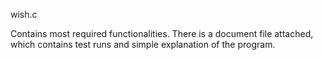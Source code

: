 wish.c

Contains most required functionalities. There is a document file attached, which contains test runs and simple explanation of the program.
